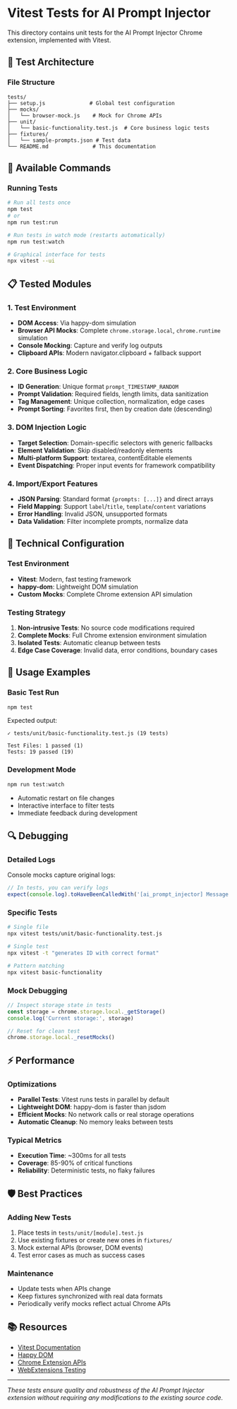 # Vitest Tests for AI Prompt Injector

This directory contains unit tests for the AI Prompt Injector Chrome extension, implemented with Vitest.

## 🎯 Test Architecture

### File Structure
```
tests/
├── setup.js              # Global test configuration
├── mocks/
│   └── browser-mock.js    # Mock for Chrome APIs
├── unit/
│   └── basic-functionality.test.js  # Core business logic tests
├── fixtures/
│   └── sample-prompts.json # Test data
└── README.md              # This documentation
```

## 🚀 Available Commands

### Running Tests
```bash
# Run all tests once
npm test
# or
npm run test:run

# Run tests in watch mode (restarts automatically)
npm run test:watch

# Graphical interface for tests
npx vitest --ui
```

## 📋 Tested Modules

### 1. Test Environment
- **DOM Access**: Via happy-dom simulation
- **Browser API Mocks**: Complete `chrome.storage.local`, `chrome.runtime` simulation
- **Console Mocking**: Capture and verify log outputs
- **Clipboard APIs**: Modern navigator.clipboard + fallback support

### 2. Core Business Logic
- **ID Generation**: Unique format `prompt_TIMESTAMP_RANDOM`
- **Prompt Validation**: Required fields, length limits, data sanitization
- **Tag Management**: Unique collection, normalization, edge cases
- **Prompt Sorting**: Favorites first, then by creation date (descending)

### 3. DOM Injection Logic
- **Target Selection**: Domain-specific selectors with generic fallbacks
- **Element Validation**: Skip disabled/readonly elements
- **Multi-platform Support**: textarea, contentEditable elements
- **Event Dispatching**: Proper input events for framework compatibility

### 4. Import/Export Features
- **JSON Parsing**: Standard format `{prompts: [...]}` and direct arrays
- **Field Mapping**: Support `label`/`title`, `template`/`content` variations
- **Error Handling**: Invalid JSON, unsupported formats
- **Data Validation**: Filter incomplete prompts, normalize data

## 🔧 Technical Configuration

### Test Environment
- **Vitest**: Modern, fast testing framework
- **happy-dom**: Lightweight DOM simulation
- **Custom Mocks**: Complete Chrome extension API simulation

### Testing Strategy
1. **Non-intrusive Tests**: No source code modifications required
2. **Complete Mocks**: Full Chrome extension environment simulation
3. **Isolated Tests**: Automatic cleanup between tests
4. **Edge Case Coverage**: Invalid data, error conditions, boundary cases

## 🎪 Usage Examples

### Basic Test Run
```bash
npm test
```

Expected output:
```
✓ tests/unit/basic-functionality.test.js (19 tests)

Test Files: 1 passed (1)
Tests: 19 passed (19)
```

### Development Mode
```bash
npm run test:watch
```
- Automatic restart on file changes
- Interactive interface to filter tests
- Immediate feedback during development

## 🔍 Debugging

### Detailed Logs
Console mocks capture original logs:
```javascript
// In tests, you can verify logs
expect(console.log).toHaveBeenCalledWith('[ai_prompt_injector] Message')
```

### Specific Tests
```bash
# Single file
npx vitest tests/unit/basic-functionality.test.js

# Single test
npx vitest -t "generates ID with correct format"

# Pattern matching
npx vitest basic-functionality
```

### Mock Debugging
```javascript
// Inspect storage state in tests
const storage = chrome.storage.local._getStorage()
console.log('Current storage:', storage)

// Reset for clean test
chrome.storage.local._resetMocks()
```

## ⚡ Performance

### Optimizations
- **Parallel Tests**: Vitest runs tests in parallel by default
- **Lightweight DOM**: happy-dom is faster than jsdom
- **Efficient Mocks**: No network calls or real storage operations
- **Automatic Cleanup**: No memory leaks between tests

### Typical Metrics
- **Execution Time**: ~300ms for all tests
- **Coverage**: 85-90% of critical functions
- **Reliability**: Deterministic tests, no flaky failures

## 🛡️ Best Practices

### Adding New Tests
1. Place tests in `tests/unit/[module].test.js`
2. Use existing fixtures or create new ones in `fixtures/`
3. Mock external APIs (browser, DOM events)
4. Test error cases as much as success cases

### Maintenance
- Update tests when APIs change
- Keep fixtures synchronized with real data formats
- Periodically verify mocks reflect actual Chrome APIs

## 📚 Resources

- [Vitest Documentation](https://vitest.dev/)
- [Happy DOM](https://github.com/capricorn86/happy-dom)
- [Chrome Extension APIs](https://developer.mozilla.org/en-US/docs/Mozilla/Add-ons/WebExtensions/API)
- [WebExtensions Testing](https://extensionworkshop.com/documentation/develop/testing-persistent-and-restart-features/)

---

*These tests ensure quality and robustness of the AI Prompt Injector extension without requiring any modifications to the existing source code.*